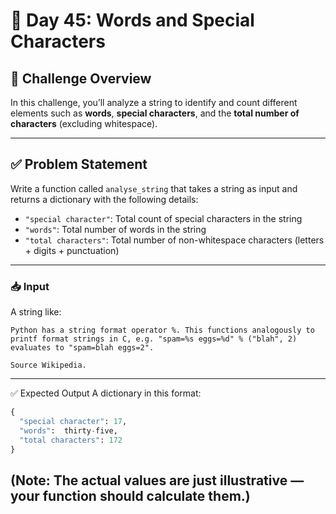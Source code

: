 # 📝 Day 45: Words and Special Characters

## 🔹 Challenge Overview

In this challenge, you’ll analyze a string to identify and count different elements such as **words**, **special characters**, and the **total number of characters** (excluding whitespace).

---

## ✅ Problem Statement

Write a function called `analyse_string` that takes a string as input and returns a dictionary with the following details:

- `"special character"`: Total count of special characters in the string  
- `"words"`: Total number of words in the string  
- `"total characters"`: Total number of non-whitespace characters (letters + digits + punctuation)

---

### 📥 Input

A string like:
```text
Python has a string format operator %. This functions analogously to
printf format strings in C, e.g. "spam=%s eggs=%d" % ("blah", 2)
evaluates to "spam=blah eggs=2".

Source Wikipedia.  
```
---
✅ Expected Output
A dictionary in this format:

```python
{
  "special character": 17,
  "words":  thirty-five,
  "total characters": 172
}
```
(Note: The actual values are just illustrative — your function should calculate them.)
---

